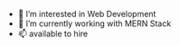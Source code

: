 - 👀 I’m interested in Web Development
- 🌱 I’m currently working with MERN Stack
- 📫 available to hire
